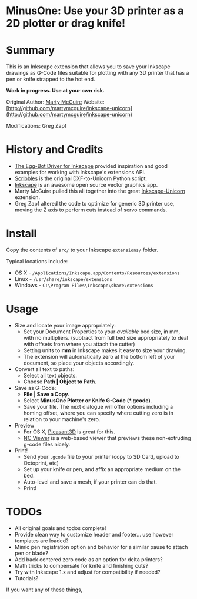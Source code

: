 MinusOne: Use your 3D printer as a 2D plotter or drag knife!
===========================================

Summary
=======

This is an Inkscape extension that allows you to save your Inkscape drawings as
G-Code files suitable for plotting with any 3D printer that has a pen or knife strapped to the hot end.

**Work in progress.  Use at your own risk.**

Original Author: [Marty McGuire](http://github.com/martymcguire)
Website: [http://github.com/martymcguire/inkscape-unicorn](http://github.com/martymcguire/inkscape-unicorn)

Modifications: Greg Zapf

History and Credits
=======

* [The Egg-Bot Driver for Inkscape](http://code.google.com/p/eggbotcode/) provided inspiration and good examples for working with Inkscape's extensions API.
* [Scribbles](https://github.com/makerbot/Makerbot/tree/master/Unicorn/Scribbles%20Scripts) is the original DXF-to-Unicorn Python script.
* [Inkscape](http://www.inkscape.org/) is an awesome open source vector graphics app.
* Marty McGuire pulled this all together into the great [Inkscape-Unicorn](http://github.com/martymcguire/inkscape-unicorn) extension.
* Greg Zapf altered the code to optimize for generic 3D printer use, moving the Z axis to perform cuts instead of servo commands.

Install
=======

Copy the contents of `src/` to your Inkscape `extensions/` folder.

Typical locations include:

* OS X - `/Applications/Inkscape.app/Contents/Resources/extensions`
* Linux - `/usr/share/inkscape/extensions`
* Windows - `C:\Program Files\Inkscape\share\extensions`

Usage
=====

* Size and locate your image appropriately:
	* Set your Document Properties to your *available* bed size, in mm, with no multipliers. (subtract from full bed size appropriately to deal with offsets from where you attach the cutter)
	* Setting units to **mm** in Inkscape makes it easy to size your drawing.
	* The extension will automatically zero at the bottom left of your document, so place your objects accordingly.
* Convert all text to paths:
	* Select all text objects.
	* Choose **Path | Object to Path**.
* Save as G-Code:
	* **File | Save a Copy**.
	* Select **MinusOne Plotter or Knife G-Code (\*.gcode)**.
	* Save your file.  The next dialogue will offer options including a homing offset, where you can specify where cutting zero is in relation to your machine's zero.
* Preview
	* For OS X, [Pleasant3D](http://www.pleasantsoftware.com/developer/pleasant3d/index.shtml) is great for this.
	* [NC Viewer](https://ncviewer.com/) is a web-based viewer that previews these non-extruding g-code files nicely.
* Print!
	* Send your `.gcode` file to your printer (copy to SD Card, upload to Octoprint, etc)
	* Set up your knife or pen, and affix an appropriate medium on the bed.
	* Auto-level and save a mesh, if your printer can do that.
	* Print!

TODOs
=====
* All original goals and todos complete!
* Provide clean way to customize header and footer... use however templates are loaded?
* Mimic pen registration option and behavior for a similar pause to attach pen or blade?
* Add back centered zero code as an option for delta printers?
* Math tricks to compensate for knife and finishing cuts?
* Try with Inkscape 1.x and adjust for compatibility if needed?
* Tutorials?

If you want any of these things,
